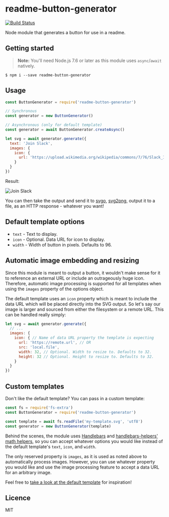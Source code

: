 # readme-button-generator

[![Build Status](https://travis-ci.org/adalinesimonian/readme-button-generator.svg?branch=master)](https://travis-ci.org/adalinesimonian/readme-button-generator)

Node module that generates a button for use in a readme.

## Getting started

> **Note:** You'll need Node.js 7.6 or later as this module uses `async`/`await` natively.

```
$ npm i --save readme-button-generator
```

## Usage

```javascript
const ButtonGenerator = require('readme-button-generator')

// Synchronous
const generator = new ButtonGenerator()

// Asynchronous (only for default template)
const generator = await ButtonGenerator.createAsync()

let svg = await generator.generate({
  text: 'Join Slack',
  images: {
    icon: {
      url: 'https://upload.wikimedia.org/wikipedia/commons/7/76/Slack_Icon.png'
    }
  }
})
```

Result:

![Join Slack](https://rawgit.com/adalinesimonian/readme-button-generator/29a2e1e/sample-button.svg)

You can then take the output and send it to [svgo](https://github.com/svg/svgo), [svg2png](https://github.com/domenic/svg2png), output it to a file, as an HTTP response - whatever you want!

## Default template options

- `text` - Text to display.
- `icon` - Optional. Data URL for icon to display.
- `width` - Width of button in pixels. Defaults to 96.

## Automatic image embedding and resizing

Since this module is meant to output a button, it wouldn't make sense for it to reference an external URL or include an outrageously huge icon. Therefore, automatic image processing is supported for all templates when using the `images` property of the options object.

The default template uses an `icon` property which is meant to include the data URL which will be placed directly into the SVG output. So let's say our image is larger and sourced from either the filesystem or a remote URL. This can be handled really simply:

```javascript
let svg = await generator.generate({
  // ...
  images: {
    icon: { // Name of data URL property the template is expecting
      url: 'https://remote.url', // OR
      src: 'local.file',
      width: 32, // Optional. Width to resize to. Defaults to 32.
      height: 32 // Optional. Height to resize to. Defaults to 32.
    }
  }
})
```

## Custom templates

Don't like the default template? You can pass in a custom template:

```javascript
const fs = require('fs-extra')
const ButtonGenerator = require('readme-button-generator')

const template = await fs.readFile('my-template.svg', 'utf8')
const generator = new ButtonGenerator(template)
```

Behind the scenes, the module uses [Handlebars](http://handlebarsjs.com/) and [handlebars-helpers' math helpers](https://github.com/helpers/handlebars-helpers#math), so you can accept whatever options you would like instead of the default template's `text`, `icon`, and `width`.

The only reserved property is `images`, as it is used as noted above to automatically process images. However, you can use whatever property you would like and use the image processing feature to accept a data URL for an arbitrary image.

Feel free to [take a look at the default template](https://github.com/adalinesimonian/readme-button-generator/blob/master/button-template.svg) for inspiration!

## Licence

MIT
